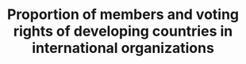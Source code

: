 ---
comments_and_limitations: Under review.
data_non_statistical: true
goal_meta_link: http://unstats.un.org/sdgs/files/metadata-compilation/Metadata-Goal-10.pdf
graph: null
graph_title: Proportion of members and voting rights of developing countries in international
  organizations
graph_type: null
has_metadata: true
indicator: 10.6.1
indicator_definition: The indicator is computed as the number of voting rights allocated
  to developing countries, divided by the total number of voting rights in international
  organizations, multiplied by 100.
indicator_name: Proportion of members and voting rights of developing countries in
  international organizations
indicator_sort_order: 10-06-01
indicator_variable: null
layout: indicator
national_geographical_coverage: United States
permalink: /10-6-1/
published: true
rationale_interpretation: The UN is based on a principle of sovereign equality of
  all its Member States (Article 2, UN Charter). Voting rights in international organizations,
  particularly those under the auspices of the UN system, should respect this principle.
  This indicator aims to measure the degree to which States enjoy equal representation
  in international organizations.
reporting_status: notstarted
sdg_goal: 10
source_active_1: true
source_notes_1: null
source_title_1: null
target: Ensure enhanced representation and voice for developing countries in decision-making
  in global international economic and financial institutions in order to deliver
  more effective, credible, accountable and legitimate institutions.
target_id: '10.6'
title: Proportion of members and voting rights of developing countries in international
  organizations
un_custodial_agency: DESA/FFDO
un_designated_tier: '1'
variable_description: null
variable_notes: null
---